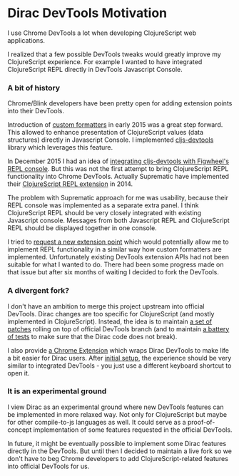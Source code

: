 # Dirac DevTools Motivation

I use Chrome DevTools a lot when developing ClojureScript web applications.

I realized that a few possible DevTools tweaks would greatly improve my ClojureScript experience.
For example I wanted to have integrated ClojureScript REPL directly in DevTools Javascript Console.

### A bit of history

Chrome/Blink developers have been pretty open for adding extension points into their DevTools.

Introduction of [custom formatters](https://docs.google.com/document/d/1FTascZXT9cxfetuPRT2eXPQKXui4nWFivUnS_335T3U) in early 2015 was a great step forward.
This allowed to enhance presentation of ClojureScript values (data structures) directly in Javascript Console.
I implemented [cljs-devtools](https://github.com/binaryage/cljs-devtools) library which leverages this feature.

In December 2015 I had an idea of [integrating cljs-devtools with Figwheel's REPL console](https://github.com/bhauman/lein-figwheel/pull/309).
But this was not the first attempt to bring ClojureScript REPL functionality into Chrome DevTools. Actually Suprematic have implemented
their [ClojureScript REPL extension](http://blog.suprematic.net/2014/02/chrome-devtools-repl-for-clojurescript.html) in 2014.

The problem with Suprematic approach for me was usability, because their REPL console was implemented as a separate extra panel.
I think ClojureScript REPL should be very closely integrated with existing Javascript console. Messages from both Javascript
REPL and ClojureScript REPL should be displayed together in one console.

I tried to [request a new extension point](https://code.google.com/p/chromium/issues/detail?id=484261) which would
potentially allow me to implement REPL functionality in a similar way how custom formatters are implemented.
Unfortunately existing DevTools extension APIs had not been suitable for what I wanted to do.
There had been some progress made on that issue but after six months of waiting I decided to fork the DevTools.

### A divergent fork?

I don't have an ambition to merge this project upstream into official DevTools.
Dirac changes are too specific for ClojureScript (and mostly implemented in ClojureScript).
Instead, the idea is to maintain [a set of patches](https://github.com/binaryage/dirac/commit/devtools-diff) rolling on top of official DevTools branch
(and to maintain [a battery of tests](https://github.com/binaryage/dirac/tree/master/test/browser) to make sure that the Dirac code does not break).

I also provide [a Chrome Extension](https://chrome.google.com/webstore/detail/dirac-devtools/kbkdngfljkchidcjpnfcgcokkbhlkogi)
which wraps Dirac DevTools to make life a bit easier for Dirac users.
After [initial setup](installation.md), the experience should be very similar to integrated DevTools - you just use a different keyboard shortcut to open it.

### It is an experimental ground

I view Dirac as an experimental ground where new DevTools features can be implemented in more relaxed way.
Not only for ClojureScript but maybe for other compile-to-js languages as well. It could serve as a proof-of-concept
implementation of some features requested in the official DevTools.

In future, it might be eventually possible to implement some Dirac features directly in the DevTools.
But until then I decided to maintain a live fork so we don't have to beg Chrome developers to add
ClojureScript-related features into official DevTools for us.